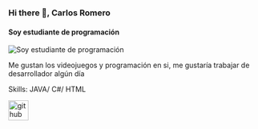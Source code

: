 ### Hi there 👋, Carlos Romero
#### Soy estudiante de programación 
![Soy estudiante de programación ](https://raw.githubusercontent.com/sagar-viradiya/sagar-viradiya/master/resources/banner.png)

Me gustan los videojuegos y programación en si, me gustaría trabajar de desarrollador algún día 

Skills: JAVA/ C#/ HTML



[<img src='https://cdn.jsdelivr.net/npm/simple-icons@3.0.1/icons/github.svg' alt='github' height='40'>](https://github.com/Flowing87)  

